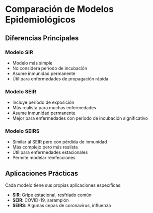 # Comparación de Modelos Epidemiológicos

## Diferencias Principales

### Modelo SIR
- Modelo más simple
- No considera período de incubación
- Asume inmunidad permanente
- Útil para enfermedades de propagación rápida

### Modelo SEIR
- Incluye período de exposición
- Más realista para muchas enfermedades
- Asume inmunidad permanente
- Mejor para enfermedades con período de incubación significativo

### Modelo SEIRS
- Similar al SEIR pero con pérdida de inmunidad
- Más complejo pero más realista
- Útil para enfermedades estacionales
- Permite modelar reinfecciones

## Aplicaciones Prácticas

Cada modelo tiene sus propias aplicaciones específicas:

- **SIR**: Gripe estacional, resfriado común
- **SEIR**: COVID-19, sarampión
- **SEIRS**: Algunas cepas de coronavirus, influenza